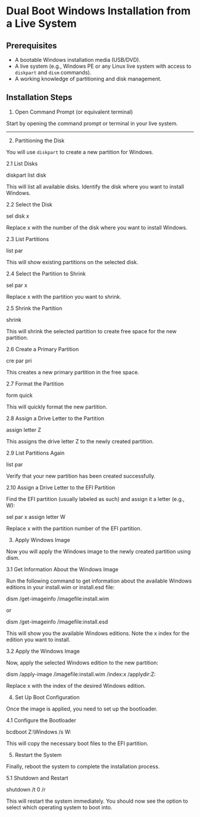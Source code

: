 # Dual Boot Windows Installation from a Live System

## Prerequisites
- A bootable Windows installation media (USB/DVD).
- A live system (e.g., Windows PE or any Linux live system with access to `diskpart` and `dism` commands).
- A working knowledge of partitioning and disk management.

## Installation Steps

1. Open Command Prompt (or equivalent terminal)

Start by opening the command prompt or terminal in your live system.

---

2. Partitioning the Disk

You will use `diskpart` to create a new partition for Windows.

2.1 List Disks

diskpart
list disk

This will list all available disks. Identify the disk where you want to install Windows.

2.2 Select the Disk

sel disk x

Replace x with the number of the disk where you want to install Windows.

2.3 List Partitions

list par

This will show existing partitions on the selected disk.

2.4 Select the Partition to Shrink

sel par x

Replace x with the partition you want to shrink.

2.5 Shrink the Partition

shrink

This will shrink the selected partition to create free space for the new partition.

2.6 Create a Primary Partition

cre par pri

This creates a new primary partition in the free space.

2.7 Format the Partition

form quick

This will quickly format the new partition.

2.8 Assign a Drive Letter to the Partition

assign letter Z

This assigns the drive letter Z to the newly created partition.

2.9 List Partitions Again

list par

Verify that your new partition has been created successfully.

2.10 Assign a Drive Letter to the EFI Partition

Find the EFI partition (usually labeled as such) and assign it a letter (e.g., W):

sel par x
assign letter W

Replace x with the partition number of the EFI partition.

3. Apply Windows Image

Now you will apply the Windows image to the newly created partition using dism.

3.1 Get Information About the Windows Image

Run the following command to get information about the available Windows editions in your install.wim or install.esd file:

dism /get-imageinfo /imagefile:install.wim

or

dism /get-imageinfo /imagefile:install.esd

This will show you the available Windows editions. Note the x index for the edition you want to install.

3.2 Apply the Windows Image

Now, apply the selected Windows edition to the new partition:

dism /apply-image /imagefile:install.wim /index:x /applydir:Z:

Replace x with the index of the desired Windows edition.

4. Set Up Boot Configuration

Once the image is applied, you need to set up the bootloader.

4.1 Configure the Bootloader

bcdboot Z:\Windows /s W:

This will copy the necessary boot files to the EFI partition.

5. Restart the System

Finally, reboot the system to complete the installation process.

5.1 Shutdown and Restart

shutdown /t 0 /r

This will restart the system immediately. You should now see the option to select which operating system to boot into.
